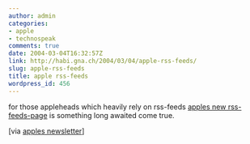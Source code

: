 ```yaml
---
author: admin
categories:
- apple
- technospeak
comments: true
date: 2004-03-04T16:32:57Z
link: http://habi.gna.ch/2004/03/04/apple-rss-feeds/
slug: apple-rss-feeds
title: apple rss-feeds
wordpress_id: 456
---
```


for those appleheads which heavily rely on rss-feeds [apples new rss-feeds-page](http://www.apple.com/rss/) is something long awaited come true.

[via [apples newsletter](http://www.apple.com/enews/2004/03/04enews1.html)]
